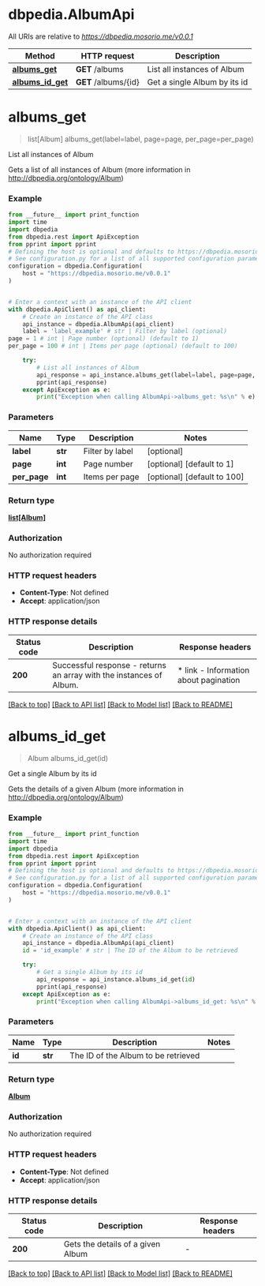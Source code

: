 # dbpedia.AlbumApi

All URIs are relative to *https://dbpedia.mosorio.me/v0.0.1*

Method | HTTP request | Description
------------- | ------------- | -------------
[**albums_get**](AlbumApi.md#albums_get) | **GET** /albums | List all instances of Album
[**albums_id_get**](AlbumApi.md#albums_id_get) | **GET** /albums/{id} | Get a single Album by its id


# **albums_get**
> list[Album] albums_get(label=label, page=page, per_page=per_page)

List all instances of Album

Gets a list of all instances of Album (more information in http://dbpedia.org/ontology/Album)

### Example

```python
from __future__ import print_function
import time
import dbpedia
from dbpedia.rest import ApiException
from pprint import pprint
# Defining the host is optional and defaults to https://dbpedia.mosorio.me/v0.0.1
# See configuration.py for a list of all supported configuration parameters.
configuration = dbpedia.Configuration(
    host = "https://dbpedia.mosorio.me/v0.0.1"
)


# Enter a context with an instance of the API client
with dbpedia.ApiClient() as api_client:
    # Create an instance of the API class
    api_instance = dbpedia.AlbumApi(api_client)
    label = 'label_example' # str | Filter by label (optional)
page = 1 # int | Page number (optional) (default to 1)
per_page = 100 # int | Items per page (optional) (default to 100)

    try:
        # List all instances of Album
        api_response = api_instance.albums_get(label=label, page=page, per_page=per_page)
        pprint(api_response)
    except ApiException as e:
        print("Exception when calling AlbumApi->albums_get: %s\n" % e)
```

### Parameters

Name | Type | Description  | Notes
------------- | ------------- | ------------- | -------------
 **label** | **str**| Filter by label | [optional] 
 **page** | **int**| Page number | [optional] [default to 1]
 **per_page** | **int**| Items per page | [optional] [default to 100]

### Return type

[**list[Album]**](Album.md)

### Authorization

No authorization required

### HTTP request headers

 - **Content-Type**: Not defined
 - **Accept**: application/json

### HTTP response details
| Status code | Description | Response headers |
|-------------|-------------|------------------|
**200** | Successful response - returns an array with the instances of Album. |  * link - Information about pagination <br>  |

[[Back to top]](#) [[Back to API list]](../README.md#documentation-for-api-endpoints) [[Back to Model list]](../README.md#documentation-for-models) [[Back to README]](../README.md)

# **albums_id_get**
> Album albums_id_get(id)

Get a single Album by its id

Gets the details of a given Album (more information in http://dbpedia.org/ontology/Album)

### Example

```python
from __future__ import print_function
import time
import dbpedia
from dbpedia.rest import ApiException
from pprint import pprint
# Defining the host is optional and defaults to https://dbpedia.mosorio.me/v0.0.1
# See configuration.py for a list of all supported configuration parameters.
configuration = dbpedia.Configuration(
    host = "https://dbpedia.mosorio.me/v0.0.1"
)


# Enter a context with an instance of the API client
with dbpedia.ApiClient() as api_client:
    # Create an instance of the API class
    api_instance = dbpedia.AlbumApi(api_client)
    id = 'id_example' # str | The ID of the Album to be retrieved

    try:
        # Get a single Album by its id
        api_response = api_instance.albums_id_get(id)
        pprint(api_response)
    except ApiException as e:
        print("Exception when calling AlbumApi->albums_id_get: %s\n" % e)
```

### Parameters

Name | Type | Description  | Notes
------------- | ------------- | ------------- | -------------
 **id** | **str**| The ID of the Album to be retrieved | 

### Return type

[**Album**](Album.md)

### Authorization

No authorization required

### HTTP request headers

 - **Content-Type**: Not defined
 - **Accept**: application/json

### HTTP response details
| Status code | Description | Response headers |
|-------------|-------------|------------------|
**200** | Gets the details of a given Album |  -  |

[[Back to top]](#) [[Back to API list]](../README.md#documentation-for-api-endpoints) [[Back to Model list]](../README.md#documentation-for-models) [[Back to README]](../README.md)


